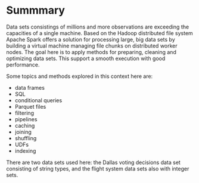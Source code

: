 # Summmary



<p>
Data sets consistings of millions and more observations are exceeding the capacities of a single machine. Based on the Hadoop distributed file system Apache Spark offers a solution for processing large, big data sets by building a virtual machine managing file chunks on distributed worker nodes. The goal here is to apply methods for preparing, cleaning and optimizing data sets. This support a smooth execution with good performance.
</p>

<p>
Some topics and methods explored in this context here are:
</p> 

<ul>
  <li>data frames</li>
  <li>SQL</li>
  <li>conditional queries</li>
  <li>Parquet files</li>
  <li>filtering</li>
  <li>pipelines</li>
  <li>caching</li>
  <li>joining</li>
  <li>shuffling</li>
  <li>UDFs</li>
  <li>indexing</li>
</ul> 

<p>
There are two data sets used here: the Dallas voting decisions data set consisting of string types, and the flight system data sets also with integer sets.
</p> 